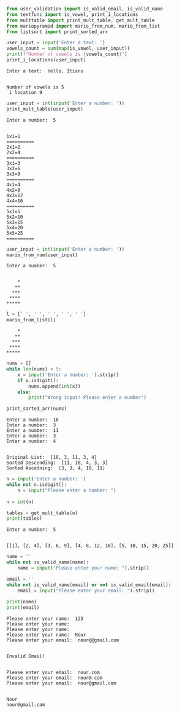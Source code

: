 ```python
from user_validation import is_valid_email, is_valid_name
from textfunc import is_vowel, print_i_locations
from multtable import print_mult_table, get_mult_table
from mariopyramid import mario_from_num, mario_from_list
from listsort import print_sorted_arr
```


```python
user_input = input('Enter a text: ')
vowels_count = sum(map(is_vowel, user_input))
print(f"Number of vowels is {vowels_count}")
print_i_locations(user_input)
```

    Enter a text:  Hello, Itians
    

    Number of vowels is 5
     i location 9
    


```python
user_input = int(input('Enter a number: '))
print_mult_table(user_input)
```

    Enter a number:  5
    

    1x1=1
    ==========
    2x1=2
    2x2=4
    ==========
    3x1=3
    3x2=6
    3x3=9
    ==========
    4x1=4
    4x2=8
    4x3=12
    4x4=16
    ==========
    5x1=5
    5x2=10
    5x3=15
    5x4=20
    5x5=25
    ==========
    


```python
user_input = int(input('Enter a number: '))
mario_from_num(user_input)
```

    Enter a number:  5
    

        *
       **
      ***
     ****
    *****
    


```python
l = [' ', ' ', ' ', ' ', ' ']
mario_from_list(l)
```

        *
       **
      ***
     ****
    *****
    


```python
nums = []
while len(nums) < 5:
    x = input('Enter a number: ').strip()
    if x.isdigit():
        nums.append(int(x))
    else:
        print("Wrong input! Please enter a number")

print_sorted_arr(nums)
```

    Enter a number:  10
    Enter a number:  3
    Enter a number:  11
    Enter a number:  3
    Enter a number:  4
    

    Original List:  [10, 3, 11, 3, 4]
    Sorted Descending:  [11, 10, 4, 3, 3]
    Sorted Ascedning:  [3, 3, 4, 10, 11]
    


```python
n = input('Enter a number: ')
while not n.isdigit():
    n = input("Please enter a number: ")
    
n = int(n)

tables = get_mult_table(n)
print(tables)
```

    Enter a number:  5
    

    [[1], [2, 4], [3, 6, 9], [4, 8, 12, 16], [5, 10, 15, 20, 25]]
    


```python
name = ''
while not is_valid_name(name):
    name = input("Please enter your name: ").strip()

email = ''
while not is_valid_name(email) or not is_valid_email(email):
    email = input("Please enter your email: ").strip()
        
print(name)
print(email)
```

    Please enter your name:  123
    Please enter your name:   
    Please enter your name:  
    Please enter your name:  Nour
    Please enter your email:  nour@@gmail.com
    

    Invalid Email!
    

    Please enter your email:  nour.com
    Please enter your email:  nour@.com
    Please enter your email:  nour@gmail.com
    

    Nour
    nour@gmail.com
    
